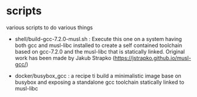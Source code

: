 # scripts
various scripts to do various things

- shell/build-gcc-7.2.0-musl.sh : Execute this one on a system having both gcc and musl-libc installed to create a self contained toolchain based on gcc-7.2.0 and the musl-libc that is statically linked. Original work has been made by Jakub Strapko (https://jstrapko.github.io/musl-gcc/)

- docker/busybox\_gcc : a recipe ti build a minimalistic image base on busybox and exposing a standalone gcc toolchain statically linked to musl-libc
